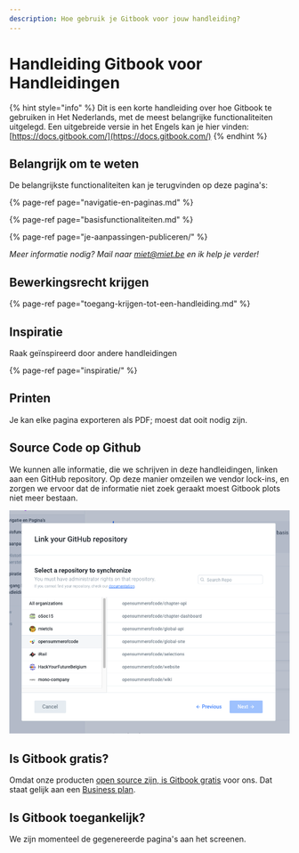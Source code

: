 ```yaml
---
description: Hoe gebruik je Gitbook voor jouw handleiding?
---
```


# Handleiding Gitbook voor Handleidingen

{% hint style="info" %}
Dit is een korte handleiding over hoe Gitbook te gebruiken in Het Nederlands, met de meest belangrijke functionaliteiten uitgelegd. Een uitgebreide versie in het Engels kan je hier vinden: [https://docs.gitbook.com/](https://docs.gitbook.com/)
{% endhint %}

## Belangrijk om te weten​

De belangrijkste functionaliteiten kan je terugvinden op deze pagina's:

{% page-ref page="navigatie-en-paginas.md" %}

{% page-ref page="basisfunctionaliteiten.md" %}

{% page-ref page="je-aanpassingen-publiceren/" %}

_Meer informatie nodig? Mail naar_ [_miet@miet.be_](mailto:miet@miet.be) _en ik help je verder!_

## Bewerkingsrecht krijgen

{% page-ref page="toegang-krijgen-tot-een-handleiding.md" %}

## Inspiratie

Raak geïnspireerd door andere handleidingen

{% page-ref page="inspiratie/" %}

## Printen

Je kan elke pagina exporteren als PDF; moest dat ooit nodig zijn.

## Source Code op Github

We kunnen alle informatie, die we schrijven in deze handleidingen, linken aan een GitHub repository. Op deze manier omzeilen we vendor lock-ins, en zorgen we ervoor dat de informatie niet zoek geraakt moest Gitbook plots niet meer bestaan.

![](.gitbook/assets/screenshot-2021-03-05-at-15.12.32.png)

## Is Gitbook gratis?

Omdat onze producten [open source zijn, is Gitbook gratis](https://docs.gitbook.com/pricing/plans) voor ons. Dat staat gelijk aan een [Business plan](https://docs.gitbook.com/pricing/plans#business-plan).

## Is Gitbook toegankelijk?

We zijn momenteel de gegenereerde pagina's aan het screenen. 

